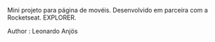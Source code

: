 Mini projeto para página de movéis.
Desenvolvido em parceira com a Rocketseat.
EXPLORER.

Author : Leonardo Anjös
